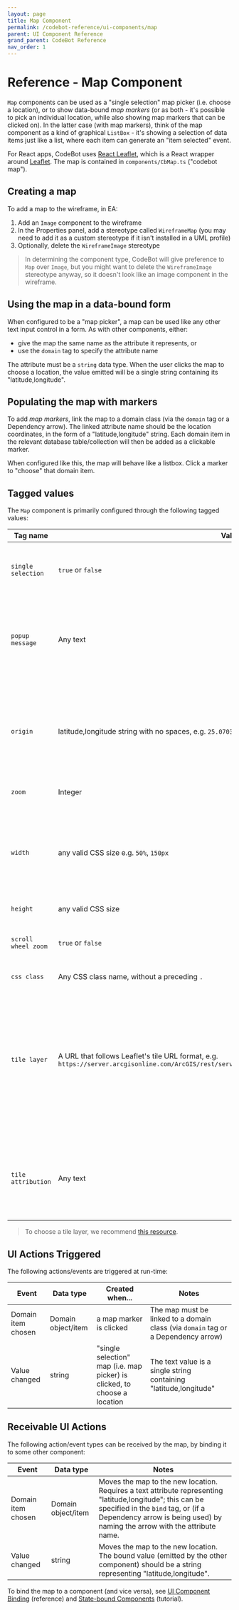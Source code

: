 ```yaml
---
layout: page
title: Map Component
permalink: /codebot-reference/ui-components/map
parent: UI Component Reference
grand_parent: CodeBot Reference
nav_order: 1
---
```


# Reference - Map Component

`Map` components can be used as a "single selection" map picker (i.e. choose a location), or to show data-bound *map markers* (or as both - it's possible to pick an individual location, while also showing map markers that can be clicked on). In the latter case (with map markers), think of the map component as a kind of graphical `ListBox` - it's showing a selection of data items just like a list, where each item can generate an "item selected" event.

For React apps, CodeBot uses [React Leaflet](https://react-leaflet.js.org/), which is a React wrapper around [Leaflet](https://leafletjs.com/). The map is contained in `components/CbMap.ts` ("codebot map").

## Creating a map

To add a map to the wireframe, in EA:

1. Add an `Image` component to the wireframe
2. In the Properties panel, add a stereotype called `WireframeMap` (you may need to add it as a custom stereotype if it isn't installed in a UML profile)
3. Optionally, delete the `WireframeImage` stereotype

> In determining the component type, CodeBot will give preference to `Map` over `Image`, but you might want to delete the `WireframeImage` stereotype anyway, so it doesn't look like an image component in the wireframe.


## Using the map in a data-bound form

When configured to be a "map picker", a map can be used like any other text input control in a form. As with other components, either:

* give the map the same name as the attribute it represents, or
* use the `domain` tag to specify the attribute name

The attribute must be a `string` data type. When the user clicks the map to choose a location, the value emitted will be a single string containing its "latitude,longitude".

## Populating the map with markers

To add *map markers*, link the map to a domain class (via the `domain` tag or a Dependency arrow). The linked attribute name should be the location coordinates, in the form of a "latitude,longitude" string. Each domain item in the relevant database table/collection will then be added as a clickable marker.

When configured like this, the map will behave like a listbox. Click a marker to "choose" that domain item.


## Tagged values

The `Map` component is primarily configured through the following tagged values:

| Tag name      | Values            | Default value | Notes                          |
| ------------- | ----------------- | ------------- | ------------------------------ |
| `single selection` | `true` or `false` | In a form, default is true, otherwise false. | If true, this is a map picker where you select a single location. |
| `popup message`    | Any text |         | If this is a map picker, an optional message to display in a popup when you click the selection marker. |
| `origin`           | latitude,longitude string with no spaces, e.g. `25.07037114164013,-77.39571860092475` | `51.505,-0.09` (Central London) | The map's default location, if no other location is given (e.g. data-bound, or reacting to the value in some other component). |
| `zoom`             | Integer  | `12`         | The initial zoom level |
| `width`            | any valid CSS size e.g. `50%`, `150px`  | `50rem` | Leaflet needs the component size to be set when it's created, so width and height tags are provided to enable that. |
| `height`           | any valid CSS size      | `40rem`  | |
| `scroll wheel zoom` | `true` or `false` | `false` | Whether the map can be zoomed in or out with the mouse scroll-wheel. |
| `css class`        | Any CSS class name, without a preceding `.`  |  | |
| `tile layer`       | A URL that follows Leaflet's tile URL format, e.g. `https://server.arcgisonline.com/ArcGIS/rest/services/World_Street_Map/MapServer/tile/{z}/{y}/{x}`  | `https://{s}.tile.openstreetmap.org/{z}/{x}/{y}.png`  | In addition to "everyday" street maps, Leaflet can be extended with third-party tile layers, e.g. satellite or topological views. This tag allows you to specify the main tile layer for the map. |
| `tile attribution` | Any text  | `&copy; <a href="http://osm.org/copyright">OpenStreetMap</a> contributors` | Attribution text that accompanies the tile layer. This text appears at the bottom-right of the map. |

> To choose a tile layer, we recommend [this resource](https://leaflet-extras.github.io/leaflet-providers/preview/).

## UI Actions Triggered

The following actions/events are triggered at run-time:

| Event       | Data type          | Created when...    | Notes    |
| ----------- | ------------------ | ------------------ | -------- |
| Domain item chosen | Domain object/item | a map marker is clicked | The map must be linked to a domain class (via `domain` tag or a Dependency arrow) |
| Value changed | string  | "single selection" map (i.e. map picker) is clicked, to choose a location | The text value is a single string containing "latitude,longitude"  |

## Receivable UI Actions

The following action/event types can be received by the map, by binding it to some other component:

| Event               | Data type          | Notes    |
| ------------------- | ------------------ | -------- |
| Domain item chosen  | Domain object/item | Moves the map to the new location. Requires a text attribute representing "latitude,longitude"; this can be specified in the `bind` tag, or (if a Dependency arrow is being used) by naming the arrow with the attribute name. |
| Value changed  | string | Moves the map to the new location. The bound value (emitted by the other component) should be a string representing "latitude,longitude". |


To bind the map to a component (and vice versa), see [UI Component Binding](../ui-component-binding) (reference) and [State-bound Components](../../codegen-process-guide/UX/state-bound-components) (tutorial).
